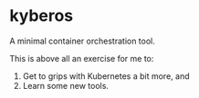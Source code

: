 kyberos
=======

A minimal container orchestration tool.

This is above all an exercise for me to:

1. Get to grips with Kubernetes a bit more, and
2. Learn some new tools.
